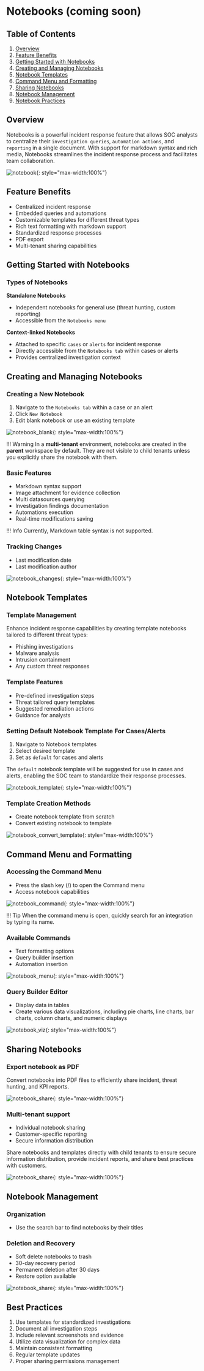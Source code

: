 # Notebooks (coming soon)

## Table of Contents
1. [Overview](#overview)
2. [Feature Benefits](#feature-benefits)
3. [Getting Started with Notebooks](#getting-started-with-notebooks)
4. [Creating and Managing Notebooks](#creating-and-managing-notebooks)
5. [Notebook Templates](#notebook-templates)
6. [Command Menu and Formatting](#command-menu-and-formatting)
7. [Sharing Notebooks](#sharing-notebooks)
8. [Notebook Management](#notebook-management)
9. [Notebook Practices](#best-practices)

## Overview
Notebooks is a powerful incident response feature that allows SOC analysts to centralize their `investigation queries`, `automation actions`, and `reporting` in a single document. With support for markdown syntax and rich media, Notebooks streamlines the incident response process and facilitates team collaboration.

![notebook](/assets/operation_center/notebook.gif){: style="max-width:100%"}

## Feature Benefits
* Centralized incident response
* Embedded queries and automations
* Customizable templates for different threat types
* Rich text formatting with markdown support
* Standardized response processes
* PDF export
* Multi-tenant sharing capabilities

## Getting Started with Notebooks

### Types of Notebooks
**Standalone Notebooks**

* Independent notebooks for general use (threat hunting, custom reporting)
* Accessible from the `Notebooks menu`

**Context-linked Notebooks**

* Attached to specific `cases` or `alerts` for incident response
* Directly accessible from the `Notebooks tab` within cases or alerts
* Provides centralized investigation context

## Creating and Managing Notebooks

### Creating a New Notebook
1. Navigate to the `Notebooks tab` within a case or an alert
2. Click `New Notebook`
3. Edit blank notebook or use an existing template

![notebook_blank](/assets/operation_center/notebook_case.png){: style="max-width:100%"}

!!! Warning
    In a **multi-tenant** environment, notebooks are created in the **parent** workspace by default. They are not visible to child tenants unless you explicitly share the notebook with them.

### Basic Features
* Markdown syntax support
* Image attachment for evidence collection
* Multi datasources querying
* Investigation findings documentation
* Automations execution
* Real-time modifications saving

!!! Info
    Currently, Markdown table syntax is not supported.

### Tracking Changes
* Last modification date
* Last modification author

![notebook_changes](/assets/operation_center/notebook_changes.png){: style="max-width:100%"}

## Notebook Templates

### Template Management
Enhance incident response capabilities by creating template notebooks tailored to different threat types:

* Phishing investigations
* Malware analysis
* Intrusion containment
* Any custom threat responses

### Template Features
* Pre-defined investigation steps
* Threat tailored query templates
* Suggested remediation actions
* Guidance for analysts

### Setting Default Notebook Template For Cases/Alerts
1. Navigate to Notebook templates
2. Select desired template
3. Set as `default` for cases and alerts

The `default` notebook template will be suggested for use in cases and alerts, enabling the SOC team to standardize their response processes.

![notebook_template](/assets/operation_center/notebook_template.gif){: style="max-width:100%"}

### Template Creation Methods
* Create notebook template from scratch
* Convert existing notebook to template

![notebook_convert_template](/assets/operation_center/notebook_convert_template.gif){: style="max-width:100%"}

## Command Menu and Formatting

### Accessing the Command Menu
* Press the slash key (/) to open the Command menu
* Access notebook capabilities

![notebook_command](/assets/operation_center/notebook_command.gif){: style="max-width:100%"}

!!! Tip
    When the command menu is open, quickly search for an integration by typing its name.

### Available Commands
* Text formatting options
* Query builder insertion
* Automation insertion

![notebook_menu](/assets/operation_center/notebook_menu.png){: style="max-width:100%"}

### Query Builder Editor
* Display data in tables
* Create various data visualizations, including pie charts, line charts, bar charts, column charts, and numeric displays

![notebook_viz](/assets/operation_center/notebook_viz.png){: style="max-width:100%"}

## Sharing Notebooks

### Export notebook as PDF

Convert notebooks into PDF files to efficiently share incident, threat hunting, and KPI reports.

![notebook_share](/assets/operation_center/notebook_pdf.gif){: style="max-width:100%"}

### Multi-tenant support
* Individual notebook sharing
* Customer-specific reporting
* Secure information distribution

Share notebooks and templates directly with child tenants to ensure secure information distribution, provide incident reports, and share best practices with customers.

![notebook_share](/assets/operation_center/notebook_share.gif){: style="max-width:100%"}

## Notebook Management

### Organization
* Use the search bar to find notebooks by their titles

### Deletion and Recovery
* Soft delete notebooks to trash
* 30-day recovery period
* Permanent deletion after 30 days
* Restore option available

![notebook_share](/assets/operation_center/notebook_delete.gif){: style="max-width:100%"}

## Best Practices
1. Use templates for standardized investigations
2. Document all investigation steps
3. Include relevant screenshots and evidence
4. Utilize data visualization for complex data
5. Maintain consistent formatting
6. Regular template updates
7. Proper sharing permissions management
